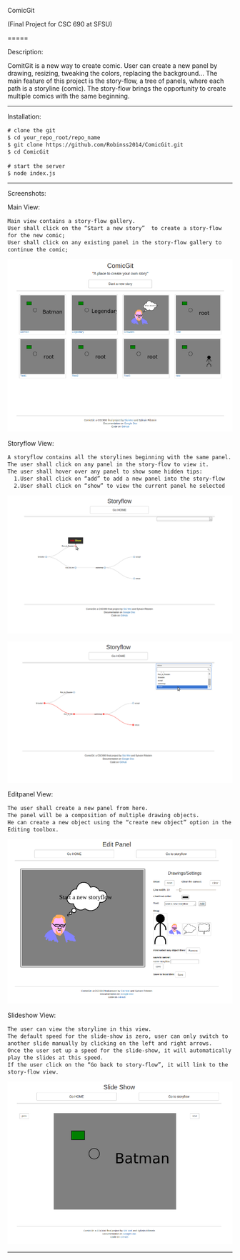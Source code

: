 
ComicGit

(Final Project for CSC 690 at SFSU)

=====

Description:

ComitGit is a new way to create comic. User can create a new panel by drawing, resizing, tweaking the colors, replacing the background... The main feature of this project is the story-flow, a tree of panels, where each path is a storyline (comic). The story-flow brings the opportunity to create multiple comics with the same beginning.

----------------------------------------------------------

Installation:

    # clone the git
    $ cd your_repo_root/repo_name
    $ git clone https://github.com/Robinss2014/ComicGit.git
    $ cd ComicGit
     
    # start the server
    $ node index.js

----------------------------------------------------------


Screenshots:

  Main View:
  
    Main view contains a story-flow gallery. 
    User shall click on the “Start a new story”  to create a story-flow for the new comic;
    User shall click on any existing panel in the story-flow gallery to continue the comic;
    
  ![Main View](https://raw.githubusercontent.com/Robinss2014/ComicGit/master/assets/imgs/index.png)
  
  
  Storyflow View:
  
    A storyflow contains all the storylines beginning with the same panel.
    The user shall click on any panel in the story-flow to view it.
    The user shall hover over any panel to show some hidden tips:
      1.User shall click on “add” to add a new panel into the story-flow
      2.User shall click on “show” to view the current panel he selected
  ![storyflow View](https://raw.githubusercontent.com/Robinss2014/ComicGit/master/assets/imgs/storyflowView1.png)
  
  ![storyflow View](https://raw.githubusercontent.com/Robinss2014/ComicGit/master/assets/imgs/storyflowView2.png)
  
  Editpanel View:
  
    The user shall create a new panel from here.
    The panel will be a composition of multiple drawing objects.
    He can create a new object using the “create new object” option in the Editing toolbox. 
  ![editpanel View](https://raw.githubusercontent.com/Robinss2014/ComicGit/master/assets/imgs/editpanelView.png)
  
  
  Slideshow View:
  
    The user can view the storyline in this view. 
    The default speed for the slide-show is zero, user can only switch to another slide manually by clicking on the left and right arrows.
    Once the user set up a speed for the slide-show, it will automatically play the slides at this speed.
    If the user click on the “Go back to story-flow”, it will link to the story-flow view.
  ![Slide Show View](https://raw.githubusercontent.com/Robinss2014/ComicGit/master/assets/imgs/slideshowView.png)

----------------------------------------------------------

